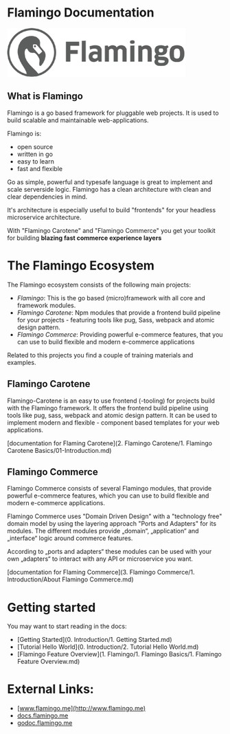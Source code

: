 # Flamingo Documentation

![Logo](assets/flamingo-icon-b.png)


## What is Flamingo

Flamingo is a go based framework for pluggable web projects.
It is used to build scalable and maintainable web-applications.

Flamingo is:

* open source
* written in go
* easy to learn
* fast and flexible

Go as simple, powerful and typesafe language is great to implement and scale serverside logic.
Flamingo has a clean architecture with clean and clear dependencies in mind.

It's architecture is especially useful to build "frontends" for your headless microservice architecture.

With "Flamingo Carotene" and "Flamingo Commerce" you get your toolkit for building **blazing fast commerce experience layers**


# The Flamingo Ecosystem

The Flamingo ecosystem consists of the following main projects:

* *Flamingo*: This is the go based (micro)framework with all core and framework modules.
* *Flamingo Carotene*: Npm modules that provide a frontend build pipeline for your projects - featuring tools like pug, Sass, webpack and atomic design pattern.
* *Flamingo Commerce*: Providing powerful e-commerce features, that you can use to build flexible and modern e-commerce applications

Related to this projects you find a couple of training materials and examples.

## Flamingo Carotene
Flamingo-Carotene is an easy to use frontend (-tooling) for projects build with the Flamingo framework.
It offers the frontend build pipeline using tools like pug, sass, webpack and atomic design pattern.
It can be used to implement modern and flexible - component based templates for your web applications.

[documentation for Flaming Carotene](2. Flamingo Carotene/1. Flamingo Carotene Basics/01-Introduction.md)

## Flamingo Commerce

Flamingo Commerce consists of several Flamingo modules, that provide powerful e-commerce features, which you can use to build flexible and modern e-commerce applications.

Flamingo Commerce uses "Domain Driven Design" with a "technology free" domain model by using the layering approach "Ports and Adapters" for its modules.
The different modules provide „domain“, „application“ and „interface“ logic around commerce features.

According to „ports and adapters“ these modules can be used with your own „adapters“ to interact with any API or microservice you want.

[documentation for Flaming Commerce](3. Flamingo Commerce/1. Introduction/About Flamingo Commerce.md)


# Getting started

You may want to start reading in the docs:

* [Getting Started](0. Introduction/1. Getting Started.md)
* [Tutorial Hello World](0. Introduction/2. Tutorial Hello World.md)
* [Flamingo Feature Overview](1. Flamingo/1. Flamingo Basics/1. Flamingo Feature Overview.md)

# External Links:
* [www.flamingo.me](http://www.flamingo.me)
* [docs.flamingo.me](http://docs.flamingo.me)
* [godoc.flamingo.me](http://godoc.flamingo.me)

